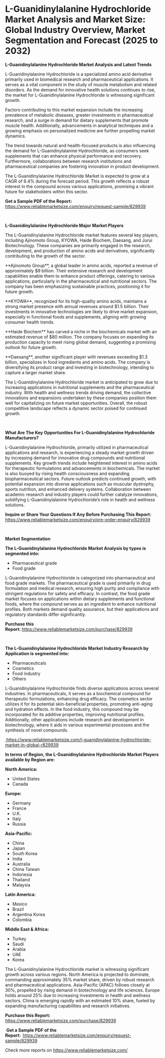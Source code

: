 <p><h1>L-Guanidinylalanine Hydrochloride Market Analysis and Market Size: Global Industry Overview, Market Segmentation and Forecast (2025 to 2032)</h1></p><p><strong>L-Guanidinylalanine Hydrochloride Market Analysis and Latest Trends</strong></p>
<p><p>L-Guanidinylalanine Hydrochloride is a specialized amino acid derivative primarily used in biomedical research and pharmaceutical applications. It serves as a vital component in the study of muscle metabolism and related disorders. As the demand for innovative health solutions continues to rise, the market for L-Guanidinylalanine Hydrochloride is witnessing significant growth. </p><p>Factors contributing to this market expansion include the increasing prevalence of metabolic diseases, greater investments in pharmaceutical research, and a surge in demand for dietary supplements that promote muscle health. Additionally, advancements in analytical techniques and a growing emphasis on personalized medicine are further propelling market dynamics.</p><p>The trend towards natural and health-focused products is also influencing the demand for L-Guanidinylalanine Hydrochloride, as consumers seek supplements that can enhance physical performance and recovery. Furthermore, collaborations between research institutions and pharmaceutical companies are fostering innovation in product development.</p><p>The L-Guanidinylalanine Hydrochloride Market is expected to grow at a CAGR of 9.4% during the forecast period. This growth reflects a robust interest in the compound across various applications, promising a vibrant future for stakeholders within this sector.</p></p>
<p><strong>Get a Sample PDF of the Report:&nbsp;</strong> <a href="https://www.reliablemarketsize.com/enquiry/request-sample/829939?utm_campaign=2948&utm_medium=2&utm_source=Github&utm_content=ia&utm_term=25032025&utm_id=l-guanidinylalanine-hydrochloride">https://www.reliablemarketsize.com/enquiry/request-sample/829939</a></p>
<p>&nbsp;</p>
<p><strong>L-Guanidinylalanine Hydrochloride Major Market Players</strong></p>
<p><p>The L-Guanidinylalanine Hydrochloride market features several key players, including Ajinomoto Group, KYOWA, Haide Biochem, Daesang, and Jurui Biotechnology. These companies are primarily engaged in the research, development, and production of amino acids and derivatives, significantly contributing to the growth of the sector.</p><p>**Ajinomoto Group**, a global leader in amino acids, reported a revenue of approximately $9 billion. Their extensive research and development capabilities enable them to enhance product offerings, catering to various applications, particularly in the pharmaceutical and nutritional sectors. The company has been emphasizing sustainable practices, positioning it for future growth.</p><p>**KYOWA**, recognized for its high-quality amino acids, maintains a strong market presence with annual revenues around $1.5 billion. Their investments in innovative technologies are likely to drive market expansion, especially in functional foods and supplements, aligning with growing consumer health trends.</p><p>**Haide Biochem** has carved a niche in the biochemicals market with an estimated revenue of $80 million. The company focuses on expanding its production capacity to meet rising global demand, suggesting a promising outlook for future growth.</p><p>**Daesang**, another significant player with revenues exceeding $1.3 billion, specializes in food ingredients and amino acids. The company is diversifying its product range and investing in biotechnology, intending to capture a larger market share.</p><p>The L-Guanidinylalanine Hydrochloride market is anticipated to grow due to increasing applications in nutritional supplements and the pharmaceutical industry. With health and wellness trends driving demand, the collective innovations and expansions undertaken by these companies position them well for capitalizing on future market opportunities. Overall, the robust competitive landscape reflects a dynamic sector poised for continued growth.</p></p>
<p>&nbsp;</p>
<p><strong>What Are The Key Opportunities For L-Guanidinylalanine Hydrochloride Manufacturers?</strong></p>
<p><p>L-Guanidinylalanine Hydrochloride, primarily utilized in pharmaceutical applications and research, is experiencing a steady market growth driven by increasing demand for innovative drug compounds and nutritional supplements. Key growth trends include heightened interest in amino acids for therapeutic formulations and advancements in biochemicals. The market is also buoyed by rising health consciousness and expanding biopharmaceutical sectors. Future outlook predicts continued growth, with potential expansion into diverse applications such as muscular dystrophy, sports nutrition, and enhanced delivery systems. Collaboration between academic research and industry players could further catalyze innovations, solidifying L-Guanidinylalanine Hydrochloride’s role in health and wellness solutions.</p></p>
<p><strong>Inquire or Share Your Questions If Any Before Purchasing This Report:</strong> <a href="https://www.reliablemarketsize.com/enquiry/pre-order-enquiry/829939?utm_campaign=2948&utm_medium=2&utm_source=Github&utm_content=ia&utm_term=25032025&utm_id=l-guanidinylalanine-hydrochloride">https://www.reliablemarketsize.com/enquiry/pre-order-enquiry/829939</a></p>
<p>&nbsp;</p>
<p><strong>Market Segmentation</strong></p>
<p><strong>The L-Guanidinylalanine Hydrochloride Market Analysis by types is segmented into:</strong></p>
<p><ul><li>Pharmaceutical grade</li><li>Food grade</li></ul></p>
<p><p>L-Guanidinylalanine Hydrochloride is categorized into pharmaceutical and food grade markets. The pharmaceutical grade is used primarily in drug formulation and medical research, ensuring high purity and compliance with stringent regulations for safety and efficacy. In contrast, the food grade market focuses on applications within dietary supplements and functional foods, where the compound serves as an ingredient to enhance nutritional profiles. Both markets demand quality assurance, but their applications and regulatory standards differ significantly.</p></p>
<p><strong>Purchase this Report:&nbsp;</strong><a href="https://www.reliablemarketsize.com/purchase/829939?utm_campaign=2948&utm_medium=2&utm_source=Github&utm_content=ia&utm_term=25032025&utm_id=l-guanidinylalanine-hydrochloride">https://www.reliablemarketsize.com/purchase/829939</a></p>
<p>&nbsp;</p>
<p><strong>The L-Guanidinylalanine Hydrochloride Market Industry Research by Application is segmented into:</strong></p>
<p><ul><li>Pharmaceuticals</li><li>Cosmetics</li><li>Food industry</li><li>Others</li></ul></p>
<p><p>L-Guanidinylalanine Hydrochloride finds diverse applications across several industries. In pharmaceuticals, it serves as a biochemical compound for therapeutic formulations, enhancing drug efficacy. The cosmetics sector utilizes it for its potential skin-beneficial properties, promoting anti-aging and hydration effects. In the food industry, this compound may be incorporated for its additive properties, improving nutritional profiles. Additionally, other applications include research and development in biotechnology, where it aids in various experimental processes and the synthesis of novel compounds.</p></p>
<p><a href="https://www.reliablemarketsize.com/l-guanidinylalanine-hydrochloride-market-in-global-r829939?utm_campaign=2948&utm_medium=2&utm_source=Github&utm_content=ia&utm_term=25032025&utm_id=l-guanidinylalanine-hydrochloride">&nbsp;https://www.reliablemarketsize.com/l-guanidinylalanine-hydrochloride-market-in-global-r829939</a></p>
<p><strong>In terms of Region, the L-Guanidinylalanine Hydrochloride Market Players available by Region are:</strong></p>
<p>
    <p> <strong> North America: </strong>
        <ul>
            <li>United States</li>
            <li>Canada</li>
        </ul>
        </p> 
    <p> <strong> Europe: </strong>
        <ul>
            <li>Germany</li>
            <li>France</li>
            <li>U.K.</li>
            <li>Italy</li>
            <li>Russia</li>
        </ul>
        </p> 
    <p> <strong> Asia-Pacific: </strong>
        <ul>
            <li>China</li>
            <li>Japan</li>
            <li>South Korea</li>
            <li>India</li>
            <li>Australia</li>
            <li>China Taiwan</li>
            <li>Indonesia</li>
            <li>Thailand</li>
            <li>Malaysia</li>
        </ul>
        </p> 
    <p> <strong> Latin America: </strong>
        <ul>
            <li>Mexico</li>
            <li>Brazil</li>
            <li>Argentina Korea</li>
            <li>Colombia</li>
        </ul>
        </p> 
    <p> <strong> Middle East & Africa: </strong>
        <ul>
            <li>Turkey</li>
            <li>Saudi</li>
            <li>Arabia</li>
            <li>UAE</li>
            <li>Korea</li>
        </ul>
    </p>
    </p>
<p><p>The L-Guanidinylalanine Hydrochloride market is witnessing significant growth across various regions. North America is projected to dominate, commanding approximately 35% market share, driven by robust research and pharmaceutical applications. Asia-Pacific (APAC) follows closely at 30%, propelled by rising demand in biotechnology and life sciences. Europe holds around 25% due to increasing investments in health and wellness sectors. China is emerging rapidly with an estimated 10% share, fueled by expanding manufacturing capabilities and research initiatives.</p></p>
<p><strong>Purchase this Report: </strong><a href="https://www.reliablemarketsize.com/purchase/829939?utm_campaign=2948&utm_medium=2&utm_source=Github&utm_content=ia&utm_term=25032025&utm_id=l-guanidinylalanine-hydrochloride">https://www.reliablemarketsize.com/purchase/829939</a></p>
<p>&nbsp;<strong>Get a Sample PDF of the Report:&nbsp;&nbsp;</strong><a href="https://www.reliablemarketsize.com/enquiry/request-sample/829939?utm_campaign=2948&utm_medium=2&utm_source=Github&utm_content=ia&utm_term=25032025&utm_id=l-guanidinylalanine-hydrochloride">https://www.reliablemarketsize.com/enquiry/request-sample/829939</a></p>
<p><strong></strong></p>
<p>Check more reports on <a href="https://www.reliablemarketsize.com/?utm_campaign=2948&utm_medium=2&utm_source=Github&utm_content=ia&utm_term=25032025&utm_id=l-guanidinylalanine-hydrochloride">https://www.reliablemarketsize.com/</a></p>